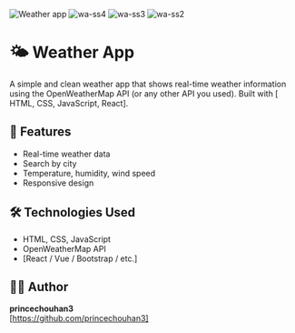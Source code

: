 ![Weather app](https://github.com/user-attachments/assets/ae8b58bc-6bf7-4a0e-84cd-27fcb33a3181)
![wa-ss4](https://github.com/user-attachments/assets/426473a1-ffc1-4e96-a434-1d6cb19def97)
![wa-ss3](https://github.com/user-attachments/assets/4199c2f7-532d-4d58-889c-376f012bb3b5)
![wa-ss2](https://github.com/user-attachments/assets/da4eac4e-1537-4ebc-8512-53e034f373bb)
# 🌤️ Weather App

A simple and clean weather app that shows real-time weather information using the OpenWeatherMap API (or any other API you used). Built with [ HTML, CSS, JavaScript, React].

## 🚀 Features
- Real-time weather data
- Search by city
- Temperature, humidity, wind speed
- Responsive design

## 🛠️ Technologies Used
- HTML, CSS, JavaScript
- OpenWeatherMap API
- [React / Vue / Bootstrap / etc.]

## 🧑‍💻 Author
**princechouhan3**  
[https://github.com/princechouhan3]
